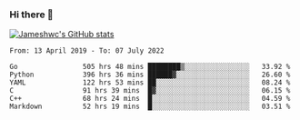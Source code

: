 ### Hi there 👋

[![Jameshwc's GitHub stats](https://github-readme-stats.vercel.app/api?username=jameshwc)](https://github.com/anuraghazra/github-readme-stats)

<!--START_SECTION:waka-->

```text
From: 13 April 2019 - To: 07 July 2022

Go                505 hrs 48 mins ████████▒░░░░░░░░░░░░░░░░   33.92 %
Python            396 hrs 36 mins ██████▓░░░░░░░░░░░░░░░░░░   26.60 %
YAML              122 hrs 53 mins ██░░░░░░░░░░░░░░░░░░░░░░░   08.24 %
C                 91 hrs 39 mins  █▓░░░░░░░░░░░░░░░░░░░░░░░   06.15 %
C++               68 hrs 24 mins  █░░░░░░░░░░░░░░░░░░░░░░░░   04.59 %
Markdown          52 hrs 19 mins  █░░░░░░░░░░░░░░░░░░░░░░░░   03.51 %
```

<!--END_SECTION:waka-->
